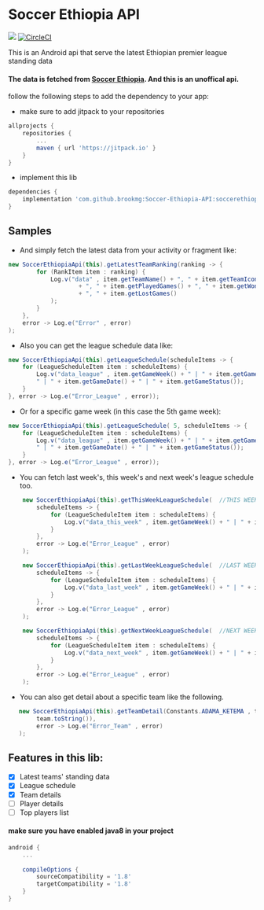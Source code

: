 # Soccer Ethiopia API
[![](https://jitpack.io/v/brookmg/Soccer-Ethiopia-API.svg)](https://jitpack.io/#brookmg/Soccer-Ethiopia-API)	[![CircleCI](https://circleci.com/gh/brookmg/Soccer-Ethiopia-API/tree/master.svg?style=svg)](https://circleci.com/gh/brookmg/Soccer-Ethiopia-API/tree/master)

This is an Android api that serve the latest Ethiopian premier league standing data

#### The data is fetched from [Soccer Ethiopia](http://soccerethiopia.net). And this is an unoffical api.

follow the following steps to add the dependency to your app:

* make sure to add jitpack to your repositories

```gradle 
allprojects {
	repositories {
		...
		maven { url 'https://jitpack.io' }
	}
}
```

* implement this lib

```gradle 
dependencies {
    implementation 'com.github.brookmg:Soccer-Ethiopia-API:soccerethiopiaapi:0.3.0'
}
```

Samples
-------

* And simply fetch the latest data from your activity or fragment like:
```java
new SoccerEthiopiaApi(this).getLatestTeamRanking(ranking -> {
        for (RankItem item : ranking) {
            Log.v("data" , item.getTeamName() + ", " + item.getTeamIcon() + ", " + item.getRank()
                    + ", " + item.getPlayedGames() + ", " + item.getWonGames() + ", " + item.getDrawGames() 
                    + ", " + item.getLostGames()
            );
		}
	}, 
	error -> Log.e("Error" , error)
);
```

* Also you can get the league schedule data like:
```java
new SoccerEthiopiaApi(this).getLeagueSchedule(scheduleItems -> {
	for (LeagueScheduleItem item : scheduleItems) {
		Log.v("data_league" , item.getGameWeek() + " | " + item.getGameDetail() + 
		" | " + item.getGameDate() + " | " + item.getGameStatus());
	}
}, error -> Log.e("Error_League" , error));
```

* Or for a specific game week (in this case the 5th game week):
```java
new SoccerEthiopiaApi(this).getLeagueSchedule( 5, scheduleItems -> {
	for (LeagueScheduleItem item : scheduleItems) {
		Log.v("data_league" , item.getGameWeek() + " | " + item.getGameDetail() + 
		" | " + item.getGameDate() + " | " + item.getGameStatus());
	}
}, error -> Log.e("Error_League" , error));
```

* You can fetch last week's, this week's and next week's league schedule too.
```java
    new SoccerEthiopiaApi(this).getThisWeekLeagueSchedule(  //THIS WEEK'S
        scheduleItems -> {
            for (LeagueScheduleItem item : scheduleItems) {
                Log.v("data_this_week" , item.getGameWeek() + " | " + item.getGameDetail() + " | " + item.getGameDate() + " | " + item.getGameStatus());
            }
        },
        error -> Log.e("Error_League" , error)
    );

    new SoccerEthiopiaApi(this).getLastWeekLeagueSchedule(  //LAST WEEK'S
        scheduleItems -> {
            for (LeagueScheduleItem item : scheduleItems) {
                Log.v("data_last_week" , item.getGameWeek() + " | " + item.getGameDetail() + " | " + item.getGameDate() + " | " + item.getGameStatus());
            }
        },
        error -> Log.e("Error_League" , error)
    );

    new SoccerEthiopiaApi(this).getNextWeekLeagueSchedule(  //NEXT WEEK'S
        scheduleItems -> {
            for (LeagueScheduleItem item : scheduleItems) {
                Log.v("data_next_week" , item.getGameWeek() + " | " + item.getGameDetail() + " | " + item.getGameDate() + " | " + item.getGameStatus());
            }
        },
        error -> Log.e("Error_League" , error)
    );
```

* You can also get detail about a specific team like the following.
```java
   new SoccerEthiopiaApi(this).getTeamDetail(Constants.ADAMA_KETEMA , team -> Log.v("data_team_detail" ,
        team.toString()),
        error -> Log.e("Error_Team" , error)
   );
```

## Features in this lib:
- [x] Latest teams' standing data
- [x] League schedule
- [x] Team details
- [ ] Player details
- [ ] Top players list

#### make sure you have enabled java8 in your project
 
```gradle
android {
	...
	
    compileOptions {
        sourceCompatibility = '1.8'
        targetCompatibility = '1.8'
    }
}
```
